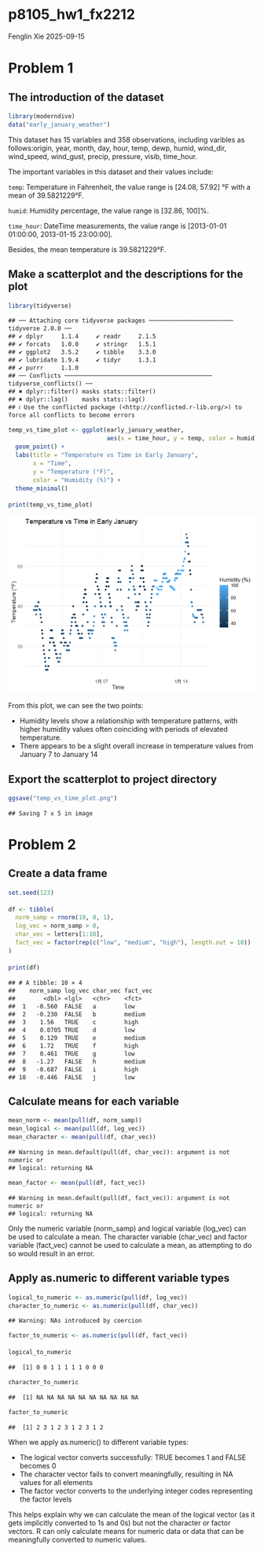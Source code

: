 p8105_hw1_fx2212
================
Fenglin Xie
2025-09-15

# Problem 1

## The introduction of the dataset

``` r
library(moderndive)
data("early_january_weather")
```

This dataset has 15 variables and 358 observations, including varibles
as follows:origin, year, month, day, hour, temp, dewp, humid, wind_dir,
wind_speed, wind_gust, precip, pressure, visib, time_hour.

The important variables in this dataset and their values include:

`temp`: Temperature in Fahrenheit, the value range is \[24.08, 57.92\]
°F with a mean of 39.5821229°F.

`humid`: Humidity percentage, the value range is \[32.86, 100\]%.

`time_hour`: DateTime measurements, the value range is \[2013-01-01
01:00:00, 2013-01-15 23:00:00\].

Besides, the mean temperature is 39.5821229°F.

## Make a scatterplot and the descriptions for the plot

``` r
library(tidyverse)
```

    ## ── Attaching core tidyverse packages ──────────────────────── tidyverse 2.0.0 ──
    ## ✔ dplyr     1.1.4     ✔ readr     2.1.5
    ## ✔ forcats   1.0.0     ✔ stringr   1.5.1
    ## ✔ ggplot2   3.5.2     ✔ tibble    3.3.0
    ## ✔ lubridate 1.9.4     ✔ tidyr     1.3.1
    ## ✔ purrr     1.1.0     
    ## ── Conflicts ────────────────────────────────────────── tidyverse_conflicts() ──
    ## ✖ dplyr::filter() masks stats::filter()
    ## ✖ dplyr::lag()    masks stats::lag()
    ## ℹ Use the conflicted package (<http://conflicted.r-lib.org/>) to force all conflicts to become errors

``` r
temp_vs_time_plot <- ggplot(early_january_weather, 
                            aes(x = time_hour, y = temp, color = humid)) +
  geom_point() +
  labs(title = "Temperature vs Time in Early January",
       x = "Time",
       y = "Temperature (°F)",
       color = "Humidity (%)") +
  theme_minimal()

print(temp_vs_time_plot)
```

![](p8105_hw1_fx2212_files/figure-gfm/unnamed-chunk-2-1.png)<!-- -->

From this plot, we can see the two points:

- Humidity levels show a relationship with temperature patterns, with
  higher humidity values often coinciding with periods of elevated
  temperature.
- There appears to be a slight overall increase in temperature values
  from January 7 to January 14

## Export the scatterplot to project directory

``` r
ggsave("temp_vs_time_plot.png")
```

    ## Saving 7 x 5 in image

# Problem 2

## Create a data frame

``` r
set.seed(123)

df <- tibble(
  norm_samp = rnorm(10, 0, 1),
  log_vec = norm_samp > 0,
  char_vec = letters[1:10],
  fact_vec = factor(rep(c("low", "medium", "high"), length.out = 10))
)

print(df)
```

    ## # A tibble: 10 × 4
    ##    norm_samp log_vec char_vec fact_vec
    ##        <dbl> <lgl>   <chr>    <fct>   
    ##  1   -0.560  FALSE   a        low     
    ##  2   -0.230  FALSE   b        medium  
    ##  3    1.56   TRUE    c        high    
    ##  4    0.0705 TRUE    d        low     
    ##  5    0.129  TRUE    e        medium  
    ##  6    1.72   TRUE    f        high    
    ##  7    0.461  TRUE    g        low     
    ##  8   -1.27   FALSE   h        medium  
    ##  9   -0.687  FALSE   i        high    
    ## 10   -0.446  FALSE   j        low

## Calculate means for each variable

``` r
mean_norm <- mean(pull(df, norm_samp))
mean_logical <- mean(pull(df, log_vec))
mean_character <- mean(pull(df, char_vec))
```

    ## Warning in mean.default(pull(df, char_vec)): argument is not numeric or
    ## logical: returning NA

``` r
mean_factor <- mean(pull(df, fact_vec))
```

    ## Warning in mean.default(pull(df, fact_vec)): argument is not numeric or
    ## logical: returning NA

Only the numeric variable (norm_samp) and logical variable (log_vec) can
be used to calculate a mean. The character variable (char_vec) and
factor variable (fact_vec) cannot be used to calculate a mean, as
attempting to do so would result in an error.

## Apply as.numeric to different variable types

``` r
logical_to_numeric <- as.numeric(pull(df, log_vec))
character_to_numeric <- as.numeric(pull(df, char_vec))
```

    ## Warning: NAs introduced by coercion

``` r
factor_to_numeric <- as.numeric(pull(df, fact_vec))

logical_to_numeric 
```

    ##  [1] 0 0 1 1 1 1 1 0 0 0

``` r
character_to_numeric
```

    ##  [1] NA NA NA NA NA NA NA NA NA NA

``` r
factor_to_numeric
```

    ##  [1] 2 3 1 2 3 1 2 3 1 2

When we apply as.numeric() to different variable types:

- The logical vector converts successfully: TRUE becomes 1 and FALSE
  becomes 0
- The character vector fails to convert meaningfully, resulting in NA
  values for all elements
- The factor vector converts to the underlying integer codes
  representing the factor levels

This helps explain why we can calculate the mean of the logical vector
(as it gets implicitly converted to 1s and 0s) but not the character or
factor vectors. R can only calculate means for numeric data or data that
can be meaningfully converted to numeric values.
